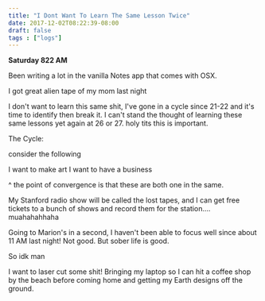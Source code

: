 ```yaml
---
title: "I Dont Want To Learn The Same Lesson Twice"
date: 2017-12-02T08:22:39-08:00
draft: false
tags : ["logs"]
---
```


**Saturday 822 AM**

Been writing a lot in the vanilla Notes app that comes with OSX.

I got great alien tape of my mom last night

I don't want to learn this same shit, I've gone in a cycle since 21-22 and it's time to identify then break it.
I can't stand the thought of learning these same lessons yet again at 26 or 27.
holy tits this is important.

The Cycle:

consider the following

I want to make art
I want to have a business

^ the point of convergence is that these are both one in the same.

My Stanford radio show will be called the lost tapes, and I can get free tickets to a bunch of shows and record them for the station.... muahahahhaha

Going to Marion's in a second, I haven't been able to focus well since about 11 AM last night! Not good. But sober life is good.

So idk man

I want to laser cut some shit! Bringing my laptop so I can hit a coffee shop by the beach before coming home and getting my Earth designs off the ground.  
